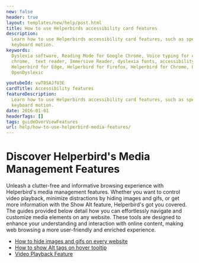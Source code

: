 ```yaml
---
new: false
header: true
layout: templates/new/help/post.html
title: How to use Helperbirds accessibility card features
description:
  Learn how to use Helperbirds accessibility card features, such as spell check, Reduce motion and
  keyboard motion.
keywords:
  Dyslexia software, Reading Mode for Google Chrome, Voice typing for chrome, Text to speech for
  chrome,  text reader, Immersive Reader, dyslexia fonts, accessibility software, dyslexia software,
  Helperbird for Edge, Helperbird for Firefox, Helperbird for Chrome, Opendyslexic for Chrome,
  OpenDyslexic

youtubeId: vwT8SAJfU3E
cardTitle: Accessibility features
featureDescription:
  Learn how to use Helperbirds accessibility card features, such as spell check, Reduce motion and
  keyboard motion.
date: 2016-01-01
headerTags: []
tags: guideOverViewFeatures
url: help/how-to-use-helperbird-media-features/
---
```


# Discover Helperbird's Media Management Features

Unleash a clutter-free and informative browsing experience with Helperbird's media management features. Whether you want to control video playback, minimize distractions by hiding images and gifs, or get more information with the Show Alt feature, Helperbird's got you covered. The guides provided below detail how you can effortlessly navigate and customize media elements on any website. These tools are designed to enhance your understanding and interaction with online content, making web browsing a more user-friendly and enriched experience.





- [How to hide images and gifs on every website](https://www.helperbird.com/help/how-to-hide-images-and-gifs-on-every-website)
- [How to show Alt tags on hover tooltip](https://www.helperbird.com/help/how-to-show-alt-tags-on-hover-tooltip)
- [Video Playback Feature](https://www.helperbird.com/features/mute-videos)
